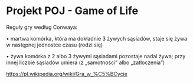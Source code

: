 # Projekt POJ - Game of Life

Reguły gry według Conwaya:

• martwa komórka, która ma dokładnie 3 żywych sąsiadów, staje się żywa w następnej jednostce czasu (rodzi się)

• żywa komórka z 2 albo 3 żywymi sąsiadami pozostaje nadal żywa; przy innej liczbie sąsiadów umiera (z „samotności” albo „zatłoczenia”)

https://pl.wikipedia.org/wiki/Gra_w_%C5%BCycie
